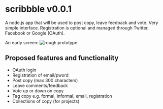 scribbble v0.0.1
================
A node.js app that will be used to post copy, leave feedback and vote. Very simple interface. Registration is optional and managed through Twitter, Facebook or Google (OAuth).

An early screen:
![rough prototype](http://omgaz.co.uk/img/scribbble.png "Rough Prototype")

Proposed features and functionality
-----------------------------------
 - OAuth login
 - Registration of email/pword
 - Post copy (max 300 characters)
 - Leave comments/feedback
 - Vote up or down on copy
 - Tag copy e.g. formal, informal, email, registration
 - Collections of copy (for projects)